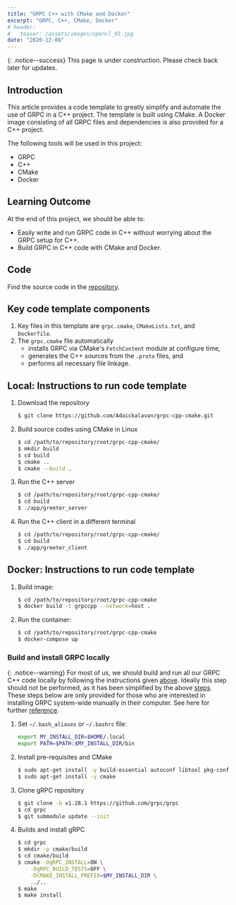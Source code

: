 ```yaml
---
title: "GRPC C++ with CMake and Docker"
excerpt: "GRPC, C++, CMake, Docker"
# header:
#   teaser: /assets/images/opencl_01.jpg
date: "2020-12-08" 
---
```


{: .notice--success}
This page is under construction. Please check back later for updates.

## Introduction
This article provides a code template to greatly simplify and automate the use of GRPC in a C++ project. The template is built using CMake. A Docker image consisting of all GRPC files and dependencies is also provided for a C++ project.

The following tools will be used in this project:
+ GRPC
+ C++
+ CMake
+ Docker

## Learning Outcome
At the end of this project, we should be able to:
+ Easily write and run GRPC code in C++ without worrying about the GRPC setup for C++.
+ Build GRPC in C++ code with CMake and Docker.

## Code
Find the source code in the [repository](https://github.com/Adaickalavan/grpc-cpp-cmake).


## Key code template components
1. Key files in this template are `grpc.cmake`, `CMakeLists.txt`, and `Dockerfile`. 
1. The `grpc.cmake` file automatically 
    + installs GRPC via CMake's `FetchContent` module at configure time,
    + generates the C++ sources from the `.proto` files, and
    + performs all necessary file linkage.

## Local: Instructions to run code template <a name="local"></a>
1. Download the repository
    ```bash
    $ git clone https://github.com/Adaickalavan/grpc-cpp-cmake.git 
    ```
1. Build source codes using CMake in Linux
    ```bash
    $ cd /path/to/repository/root/grpc-cpp-cmake/
    $ mkdir build
    $ cd build
    $ cmake ..
    $ cmake --build .
    ``` 
1. Run the C++ server
    ```bash
    $ cd /path/to/repository/root/grpc-cpp-cmake/
    $ cd build
    $ ./app/greeter_server
    ```
1. Run the C++ client in a different terminal
    ```bash
    $ cd /path/to/repository/root/grpc-cpp-cmake/
    $ cd build
    $ ./app/greeter_client
    ```

## Docker: Instructions to run code template
1. Build image: 
    ```bash
    $ cd /path/to/repository/root/grpc-cpp-cmake
    $ docker build -t grpccpp --network=host .
    ```
1. Run the container: 
    ```bash
    $ cd /path/to/repository/root/grpc-cpp-cmake
    $ docker-compose up
    ```    

### Build and install GRPC locally

{: .notice--warning}
For most of us, we should build and run all our GRPC C++ code locally by following the instructions given [above](#local). Ideally this step should not be performed, as it has been simplified by the above [steps](#local). These steps below are only provided for those who are interested in installing GRPC system-wide manually in their computer. See here for further [reference](https://github.com/grpc/grpc/blob/master/BUILDING.md).

1. Set `~/.bash_aliases` or `~/.bashrc` file:
    ```bash
    export MY_INSTALL_DIR=$HOME/.local
    export PATH=$PATH:$MY_INSTALL_DIR/bin
    ```

1. Install pre-requisites and CMake
    ```bash
    $ sudo apt-get install -y build-essential autoconf libtool pkg-config
    $ sudo apt-get install -y cmake
    ```

1. Clone gRPC repository
    ```bash
    $ git clone -b v1.28.1 https://github.com/grpc/grpc
    $ cd grpc
    $ git submodule update --init
    ```

1. Builds and install gRPC
    ```bash
    $ cd grpc
    $ mkdir -p cmake/build
    $ cd cmake/build
    $ cmake -DgRPC_INSTALL=ON \
        -DgRPC_BUILD_TESTS=OFF \
        -DCMAKE_INSTALL_PREFIX=$MY_INSTALL_DIR \
        ../..
    $ make
    $ make install
    ```

<!-- 
## Project Structure

The project structure is as follows:

```text
opencl                                 # Repository root
├── apps                               # Source code
|   ├── Ch1
|   |   ├── matvec.c                   # C source file
|   |   └── matvec.cl                  # Cl source file
|   ├── Ch2
|   |   ├── context_count.c            # C source file
|   |   ├── device_ext_test.c
|   |   ...
|   .
|   .
|   .
|   ├── Ch8
|   |   ├── buffer_test.cl             # Cl source file
|   |   ├── buffer_test.cpp            # C++ source file
|   |   ...
|   └── CMakeLists.txt                 # CMake build file
├── assets                             # Reference materials 
|   ├── libpng-1.4.0-manual.pdf      
|   ├── OpenCL device model.jpg      
|   ├── OpenCL operators.jpg
|   ├── OpenCL scalar data types.jpg
|   └── OpenCL vector data types.jpg
├── bin                                # Executables
|   ├── ...                              
|   ...
├── libs                               # Local libraries
│   └── util                     
|       ├── CMakeLists.txt             # Library-level CMake build file
|       ├── util.c                     
|       ├── util.cpp                   
|       ├── util.h                     
|       └── util.hpp                   
├── .dockerignore
├── .gitignore
├── CMakeLists.txt                     # Top-level CMake build file
└── README.md                                 
```
-->